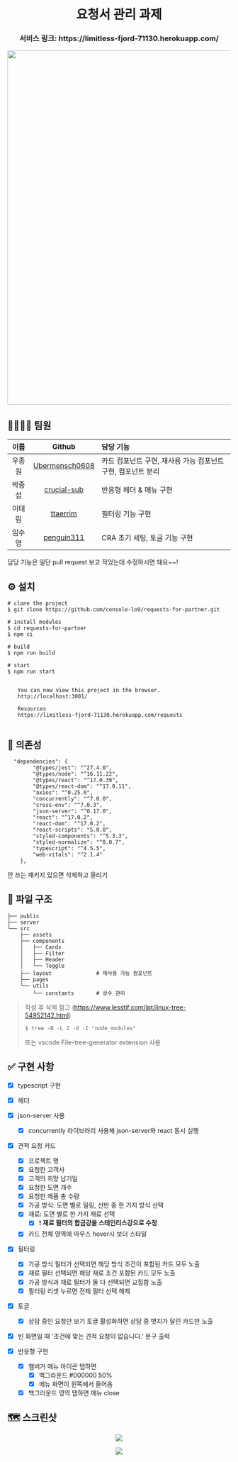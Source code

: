 <h1 align="center"> 요청서 관리 과제 </h1>

<h3 align="center"> 서비스 링크: https://limitless-fjord-71130.herokuapp.com/</h3>

<p align="center"><img width="800" src="https://user-images.githubusercontent.com/43867711/152996199-0eb414c4-0f97-4d30-9578-e6f024cfb325.png" /></p>

## 👨‍👨‍👦‍👦 팀원

|  이름  |                       Github                        | 담당 기능                                                    |
| :----: | :-------------------------------------------------: | :----------------------------------------------------------- |
| 우종원 | [Ubermensch0608](https://github.com/Ubermensch0608) | 카드 컴포넌트 구현, 재사용 가능 컴포넌트 구현, 컴포넌트 분리 |
| 박중섭 |    [crucial-sub](https://github.com/crucial-sub)    | 반응형 헤더 & 메뉴 구현                                      |
| 이태림 |       [ttaerrim](https://github.com/ttaerrim)       | 필터링 기능 구현                                             |
| 임수영 |     [penguin311](https://github.com/penguin311)     | CRA 초기 세팅, 토글 기능 구현                                |

담당 기능은 일단 pull request 보고 적었는데 수정하시면 돼요~~!

## ⚙ 설치

```
# clone the project
$ git clone https://github.com/console-lo9/requests-for-partner.git

# install modules
$ cd requests-for-partner
$ npm ci

# build
$ npm run build

# start
$ npm run start

⠀
⠀  You can now view this project in the browser.
⠀  http://localhost:3001/
⠀
⠀  Resources
⠀  https://limitless-fjord-71130.herokuapp.com/requests
⠀
```

## 🔗 의존성

```
  "dependencies": {
        "@types/jest": "^27.4.0",
        "@types/node": "^16.11.22",
        "@types/react": "^17.0.39",
        "@types/react-dom": "^17.0.11",
        "axios": "^0.25.0",
        "concurrently": "^7.0.0",
        "cross-env": "^7.0.3",
        "json-server": "^0.17.0",
        "react": "^17.0.2",
        "react-dom": "^17.0.2",
        "react-scripts": "5.0.0",
        "styled-components": "^5.3.3",
        "styled-normalize": "^8.0.7",
        "typescript": "^4.5.5",
        "web-vitals": "^2.1.4"
    },
```

안 쓰는 패키지 있으면 삭제하고 올리기

## 📂 파일 구조

    ├── public
    ├── server
    └── src
        ├── assets
        ├── components
        │   ├── Cards
        │   ├── Filter
        │   ├── Header
        │   └── Toggle
        ├── layout              # 재사용 가능 컴포넌트
        ├── pages
        └── utils
            └── constants       # 상수 관리

> 작성 후 삭제
> 참고 (https://www.lesstif.com/lpt/linux-tree-54952142.html)
>
> ```
> $ tree -N -L 2 -d -I "node_modules"
> ```
>
> 또는 vscode File-tree-generator extension 사용

## ✅ 구현 사항

-   [x] typescript 구현
-   [x] 헤더
-   [x] json-server 사용
    -   [x] concurrently 라이브러리 사용해 json-server와 react 동시 실행
-   [x] 견적 요청 카드
    -   [x] 프로젝트 명
    -   [x] 요청한 고객사
    -   [x] 고객의 희망 납기일
    -   [x] 요청한 도면 개수
    -   [x] 요청한 제품 총 수량
    -   [x] 가공 방식: 도면 별로 밀링, 선반 중 한 가지 방식 선택
    -   [x] 재료: 도면 별로 한 가지 재료 선택
        -   [x] ❗️ **재료 필터의 합금강을 스테인리스강으로 수정**
    -   [x] 카드 전체 영역에 마우스 hover시 보더 스타일
-   [x] 필터링
    -   [x] 가공 방식 필터가 선택되면 해당 방식 조건이 포함된 카드 모두 노출
    -   [x] 재료 필터 선택되면 해당 재료 조건 포함된 카드 모두 노출
    -   [x] 가공 방식과 재료 필터가 둘 다 선택되면 교집합 노출
    -   [x] 필터링 리셋 누르면 전체 필터 선택 해제
-   [x] 토글
    -   [x] 상담 중인 요청만 보기 토글 활성화하면 상담 중 뱃지가 달린 카드만 노출
-   [x] 빈 화면일 때 '조건에 맞는 견적 요청이 없습니다.' 문구 출력

-   [x] 반응형 구현
    -   [x] 햄버거 메뉴 아이콘 탭하면
        -   [x] 백그라운드 #000000 50%
        -   [x] 메뉴 화면이 왼쪽에서 들어옴
    -   [x] 백그라운드 영역 탭하면 메뉴 close

## 🗺 스크린샷

<p align="center"><img src="https://user-images.githubusercontent.com/43867711/153021432-2d78e90b-19c4-41b0-9b03-e7b72661b24e.gif"></p>
<p align="center"><img src="https://user-images.githubusercontent.com/43867711/153021439-bb44aaa0-6003-442d-918f-4ec2ba009809.gif"></p>

